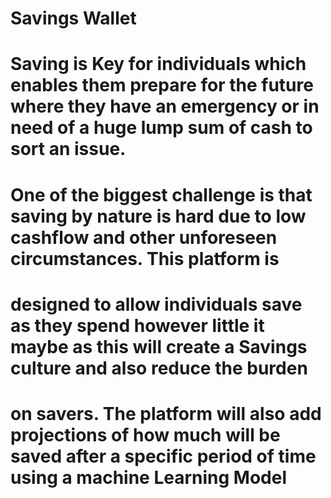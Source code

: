 # Savings Wallet

# Saving is Key for individuals which enables them prepare for the future where they have an emergency or in need of a huge lump sum of cash to sort an issue.

# One of the biggest challenge is that saving by nature is hard due to low cashflow and other unforeseen circumstances. This platform is 
# designed to allow individuals save as they spend however little it maybe as this will create a Savings culture and also reduce the burden 
# on savers. The platform will also add projections of how much will be saved after a specific period of time using a machine Learning Model
